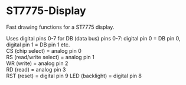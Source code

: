 # ST7775-Display
Fast drawing functions for a ST7775 display.  

Uses digital pins 0-7 for DB (data bus) pins 0-7: digital pin 0 = DB pin 0, digital pin 1 = DB pin 1 etc.  
CS (chip select) = analog pin 0  
RS (read/write select) = analog pin 1  
WR (write) = analog pin 2  
RD (read) = analog pin 3  
RST (reset) = digital pin 9
LED (backlight) = digital pin 8
